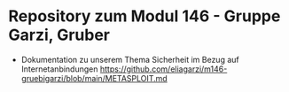 # Repository zum Modul 146 - Gruppe Garzi, Gruber

- Dokumentation zu unserem Thema Sicherheit im Bezug auf Internetanbindungen
https://github.com/eliagarzi/m146-gruebigarzi/blob/main/METASPLOIT.md
